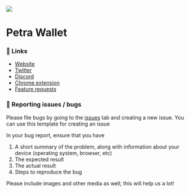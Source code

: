 ![](https://pbs.twimg.com/profile_banners/1553173121586249728/1666028736/1500x500)

# Petra Wallet

### 🔗 Links 

- [Website](https://petra.app/)
- [Twitter](https://twitter.com/PetraWallet)
- [Discord](https://discord.gg/petrawallet)
- [Chrome extension](https://chrome.google.com/webstore/detail/petra-aptos-wallet/ejjladinnckdgjemekebdpeokbikhfci)
- [Feature requests](https://feedback.petra.app)


### 🐛 Reporting issues / bugs 

Please file bugs by going to the [issues](https://github.com/aptos-labs/petra-wallet/issues) tab and creating a new issue. You can use this template for creating an issue

In your bug report, ensure that you have

1. A short summary of the problem, along with information about your device (operating system, browser, etc)
2. The expected result
3. The actual result
4. Steps to reproduce the bug

Please include images and other media as well, this will help us a lot!
